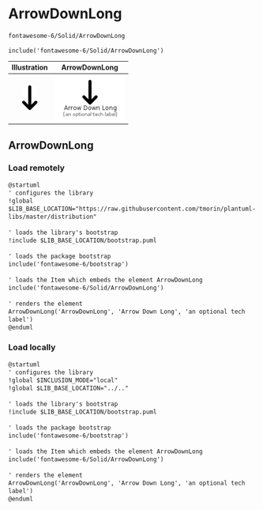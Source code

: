 # ArrowDownLong


```text
fontawesome-6/Solid/ArrowDownLong
```

```text
include('fontawesome-6/Solid/ArrowDownLong')
```



| Illustration | ArrowDownLong |
| :---: | :---: |
| ![illustration for Illustration](../../fontawesome-6/Solid/ArrowDownLong.png) | ![illustration for ArrowDownLong](../../fontawesome-6/Solid/ArrowDownLong.Local.png) |




## ArrowDownLong

### Load remotely
```plantuml
@startuml
' configures the library
!global $LIB_BASE_LOCATION="https://raw.githubusercontent.com/tmorin/plantuml-libs/master/distribution"

' loads the library's bootstrap
!include $LIB_BASE_LOCATION/bootstrap.puml

' loads the package bootstrap
include('fontawesome-6/bootstrap')

' loads the Item which embeds the element ArrowDownLong
include('fontawesome-6/Solid/ArrowDownLong')

' renders the element
ArrowDownLong('ArrowDownLong', 'Arrow Down Long', 'an optional tech label')
@enduml
```

### Load locally
```plantuml
@startuml
' configures the library
!global $INCLUSION_MODE="local"
!global $LIB_BASE_LOCATION="../.."

' loads the library's bootstrap
!include $LIB_BASE_LOCATION/bootstrap.puml

' loads the package bootstrap
include('fontawesome-6/bootstrap')

' loads the Item which embeds the element ArrowDownLong
include('fontawesome-6/Solid/ArrowDownLong')

' renders the element
ArrowDownLong('ArrowDownLong', 'Arrow Down Long', 'an optional tech label')
@enduml
```

